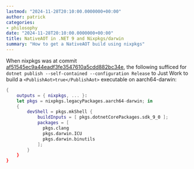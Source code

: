 ```yaml
---
lastmod: "2024-11-28T20:10:00.0000000+00:00"
author: patrick
categories:
- philosophy
date: "2024-11-28T20:10:00.0000000+00:00"
title: NativeAOT in .NET 9 and Nixpkgs/darwin
summary: "How to get a NativeAOT build using nixpkgs"
---
```


When nixpkgs was at commit [af51545ec9a44eadf3fe3547610a5cdd882bc34e](https://github.com/NixOS/nixpkgs/tree/af51545ec9a44eadf3fe3547610a5cdd882bc34e), the following sufficed for `dotnet publish --self-contained --configuration Release` to Just Work to build a `<PublishAot>true</PublishAot>` executable on aarch64-darwin:

```nix
{
    outputs = { nixpkgs, ... }:
    let pkgs = nixpkgs.legacyPackages.aarch64-darwin; in
    {
        devShell = pkgs.mkShell {
            buildInputs = [ pkgs.dotnetCorePackages.sdk_9_0 ];
            packages = [
              pkgs.clang
              pkgs.darwin.ICU
              pkgs.darwin.binutils
            ];
        }
    }
}
```
